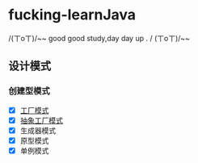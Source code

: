 # fucking-learnJava

/(ㄒoㄒ)/~~ good good study,day day up . / (ㄒoㄒ)/~~

## 设计模式
### 创建型模式
- [x] [工厂模式](https://blog.csdn.net/meng17332312132/article/details/118822182)
- [x] [抽象工厂模式](https://blog.csdn.net/meng17332312132/article/details/118943558)
- [x] 生成器模式
- [x] 原型模式
- [x] 单例模式